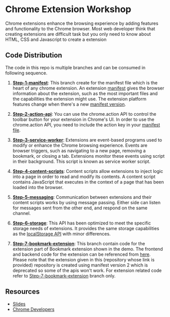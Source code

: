 # Chrome Extension Workshop

Chrome extensions enhance the browsing experience by adding features and functionality to the Chrome browser. Most web developer think that creating extensions are difficult task but you only need to know about HTML, CSS and Javascript to create a extension

 
## Code Distribution

The code in this repo is multiple branches and can be consumed in following sequence.

 1. [**Step-1-manifest**](https://github.com/BharatNischal/Chrome-Extension-Workshop/tree/Step-1-manifest): This branch create for the manifest file which is the heart of any chrome extension. An extension [manifest](https://developer.chrome.com/docs/extensions/mv3/manifest/) gives the browser information about the extension, such as the most important files and the capabilities the extension might use. The extension platform features change when there's a new [manifest version](https://developer.chrome.com/docs/extensions/mv3/manifest/manifest_version/).
 2. [**Step-2-action-api**](https://github.com/BharatNischal/Chrome-Extension-Workshop/tree/Step-2-action-api): You can use the chrome.action API to control the toolbar button for your extension in Chrome's UI. In order to use the chrome.action API, you need to include the action key in your [manifest file](https://developer.chrome.com/docs/extensions/mv3/manifest/).
 3. [**Step-3-service-worker**](https://github.com/BharatNischal/Chrome-Extension-Workshop/tree/Step-3-service-worker): Extensions are event-based programs used to modify or enhance the Chrome browsing experience. Events are browser triggers, such as navigating to a new page, removing a bookmark, or closing a tab. Extensions monitor these events using script in their background. This script is known as service worker script.
 4. [**Step-4-content-scripts**](https://github.com/BharatNischal/Chrome-Extension-Workshop/tree/Step-4-content-scripts): Content scripts allow extensions to inject logic into a page in order to read and modify its contents. A content script contains JavaScript that executes in the context of a page that has been loaded into the browser.
 
 5. [**Step-5-messaging**](https://github.com/BharatNischal/Chrome-Extension-Workshop/tree/Step-5-messaging): Communication between extensions and their content scripts works by using message passing. Either side can listen for messages sent from the other end, and respond on the same channel.
 6. [**Step-6-storage**](https://github.com/BharatNischal/Chrome-Extension-Workshop/tree/Step-6-storage): This API has been optimized to meet the specific storage needs of extensions. It provides the same storage capabilities as the [localStorage API](https://developer.mozilla.org/docs/Web/API/Window/localStorage) with minor differences.
 7. [**Step-7-bookmark-extension**](https://github.com/BharatNischal/Chrome-Extension-Workshop/tree/Step-7-bookmark-extension): This branch contain code for the extension part of Bookmark extension shown in the demo. The frontend and backend code for the extension can be referenced from [here](https://github.com/BharatNischal/Bookmark-Store). Please note that the extension given in this (repository whose link is provided) repository is created using manifest version 2 which is deprecated so some of the apis won't work. For extension related code refer to [Step-7-bookmark-extension](https://github.com/BharatNischal/Chrome-Extension-Workshop/tree/Step-7-bookmark-extension) branch only.

## Resources

 - [Slides](https://www.canva.com/design/DAFRdB4Ypbs/NKlLlpQRBjqGiI1tgVPbhQ/view?utm_content=DAFRdB4Ypbs&utm_campaign=designshare&utm_medium=link2&utm_source=sharebutton)
 - [Chrome Developers](https://developer.chrome.com/docs/extensions/)

